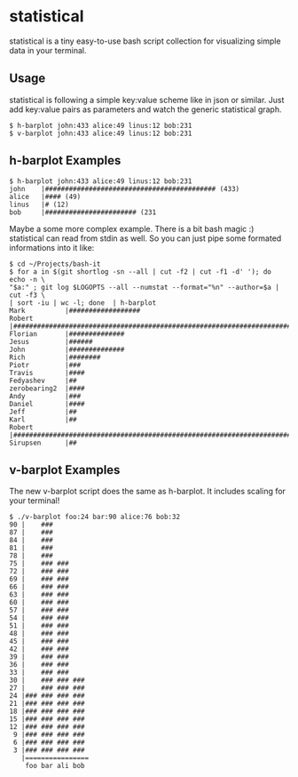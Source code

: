 # statistical

statistical is a tiny easy-to-use bash script collection for visualizing simple data in your terminal. 

## Usage 

statistical is following a simple key:value scheme like in json or similar. Just
add key:value pairs as parameters and watch the generic statistical graph.

    $ h-barplot john:433 alice:49 linus:12 bob:231
    $ v-barplot john:433 alice:49 linus:12 bob:231

## h-barplot Examples 

    $ h-barplot john:433 alice:49 linus:12 bob:231 
    john    |########################################### (433)
    alice   |#### (49)
    linus   |# (12)
    bob     |####################### (231

Maybe a some more complex example. There is a bit bash magic :) statistical can read from stdin as well. So you can just pipe some formated informations into it like:

    $ cd ~/Projects/bash-it
    $ for a in $(git shortlog -sn --all | cut -f2 | cut -f1 -d' '); do echo -n \
    "$a:" ; git log $LOGOPTS --all --numstat --format="%n" --author=$a | cut -f3 \
    | sort -iu | wc -l; done  | h-barplot 
    Mark          |##################
    Robert        |#########################################################################
    Florian       |##############
    Jesus         |######
    John          |##############
    Rich          |########
    Piotr         |###
    Travis        |####
    Fedyashev     |##
    zerobearing2  |####
    Andy          |###
    Daniel        |####
    Jeff          |##
    Karl          |##
    Robert        |#########################################################################
    Sirupsen      |##

## v-barplot Examples

The new v-barplot script does the same as h-barplot. It includes scaling for your terminal!

    $ ./v-barplot foo:24 bar:90 alice:76 bob:32
    90 |    ###         
    87 |    ###         
    84 |    ###         
    81 |    ###         
    78 |    ###         
    75 |    ### ###     
    72 |    ### ###     
    69 |    ### ###     
    66 |    ### ###     
    63 |    ### ###     
    60 |    ### ###     
    57 |    ### ###     
    54 |    ### ###     
    51 |    ### ###     
    48 |    ### ###     
    45 |    ### ###     
    42 |    ### ###     
    39 |    ### ###     
    36 |    ### ###     
    33 |    ### ###     
    30 |    ### ### ### 
    27 |    ### ### ### 
    24 |### ### ### ### 
    21 |### ### ### ### 
    18 |### ### ### ### 
    15 |### ### ### ### 
    12 |### ### ### ### 
     9 |### ### ### ### 
     6 |### ### ### ### 
     3 |### ### ### ### 
       |================
        foo bar ali bob 
